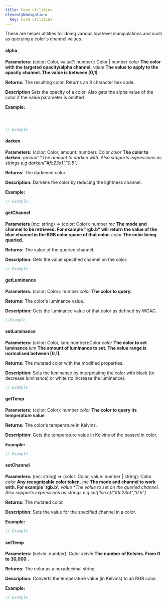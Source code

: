 ```yaml
---
title: Core utilities
eleventyNavigation:
  key: Core utilities
---
```

These are helper utilities for doing various low level manipulations and such as querying a color's channel values.

#### alpha

**Parameters:**
(color: Color, value?: number): Color | number
*color* **The color with the targeted opacity/alpha channel.**
*value* **The value to apply to the opacity channel. The value is between [0,1]**

**Returns:**
The resulting color. Returns an 8 character hex code.

**Description**
Sets the opacity of a color. Also gets the alpha value of the color if the value parameter is omitted

**Example:**

```javascript



// Example

```

#### darken

**Parameters:**
(color: Color, amount: number): Color
 *color* **The color to darken.**
 *amount* **The amount to darken with. Also supports expressions as strings e.g darken("#fc23a1","*0.5")**

**Returns:**
The darkened color.

**Description:**
Darkens the color by reducing the lightness channel.

**Example:**

```javascript
// Example
```

#### getChannel

**Parameters**
(mc: string) => (color: Color): number
 *mc* **The mode and channel to be retrieved. For example "rgb.b" will return the value of the blue channel in the RGB color space of that color.**
 *color* **The color being queried.**

**Returns:**
The value of the queried channel.

**Description:**
Gets the  value specified channel on the color.

```javascript
// Example
```

#### getLuminance

**Parameters:**
(color: Color): number
*color* **The color to query.**

**Returns:**
The color's luminance value.

**Description:**
Gets the luminance value of that color as defined by WCAG.

```javascript
//Example

```

#### setLuminance

**Parameters:**
(color: Color, lum: number):Color
*color* **The color to set luminance**
*lum* **The amount of luminance to set. The value range is normalised between [0,1].**

**Returns:**
The mutated color with the modified properties.

**Description:**
Sets the luminance by interpolating the color with black (to decrease luminance) or white (to increase the luminance).

```javascript
// Example

```

#### getTemp

**Parameters:**
(color: Color): number
*color* **The color to query its temperature value**

**Returns:**
The color's temperature in Kelvins.

**Description:**
Gets the temperature value in Kelvins of the passed in color.

**Example:**

```javascript
// Example

```

#### setChannel

**Parameters:**
(mc: string) => (color: Color, value: number | string): Color
*color* **Any recognizable color token.**
 *mc* **The mode and channel to work with. For example 'rgb.b'.**
 *value* **The value to set on the queried channel. Also supports expressions as strings e.g set('lch.c)("#fc23a1","*0.5")**

 **Returns:**
 The mutated color.

 **Description:**
 Sets the value for the specified channel in a color.

 **Example:**

```javascript
// Example
```

#### setTemp

**Parameters:**
(kelvin: number): Color
*kelvin* **The number of Kelvins. From 0 to 30,000 .**

**Returns:**
The color as a hexadecimal string.

**Description:**
Converts the temperature value (in Kelvins) to an RGB color.

**Example:**

```javascript
// Example
```
